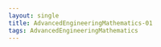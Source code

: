 ```yaml
---
layout: single
title: AdvancedEngineeringMathematics-01
tags: AdvancedEngineeringMathematics
---
```

    